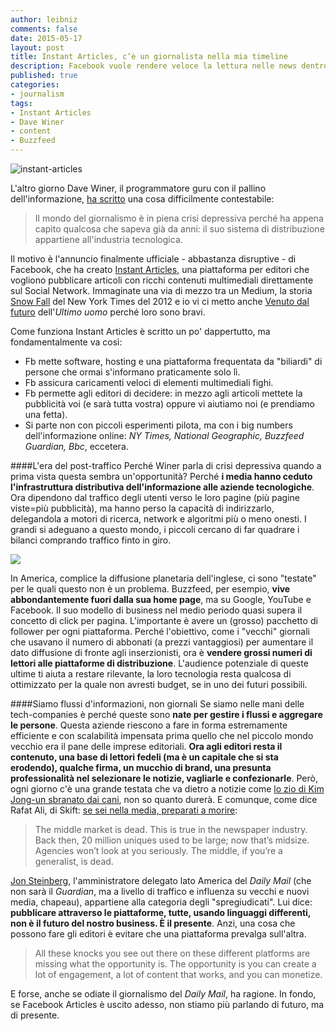 ```yaml
---
author: leibniz
comments: false
date: 2015-05-17
layout: post
title: Instant Articles, c’è un giornalista nella mia timeline
description: Facebook vuole rendere veloce la lettura nelle news dentro le sue pagine. Ecco perché gli editori devono crederci.
published: true
categories:
- journalism
tags:
- Instant Articles
- Dave Winer
- content
- Buzzfeed
---
```



![instant-articles](http://leibniz.me/images/vault/1-Article.jpg)

L'altro giorno Dave Winer, il programmatore guru con il pallino dell'informazione, [ha scritto](http://scripting.com/2015/05/13/howToHaveAFuture.html) una cosa difficilmente contestabile: 

>Il mondo del giornalismo è in piena crisi depressiva perché ha appena capito qualcosa che sapeva già da anni: il suo sistema di distribuzione appartiene all'industria tecnologica.

Il motivo è l'annuncio finalmente ufficiale - abbastanza disruptive - di Facebook, che ha creato [Instant Articles](http://instantarticles.fb.com/), una piattaforma per editori che vogliono pubblicare articoli con ricchi contenuti multimediali direttamente sul Social Network. Immaginate una via di mezzo tra un Medium, la storia [Snow Fall](http://www.nytimes.com/projects/2012/snow-fall/#/?part=tunnel-creek) del New York Times del 2012 e io vi ci metto anche [Venuto dal futuro](http://www.ultimouomo.com/venuto-dal-futuro-gareth-bale/) dell'*Ultimo uomo* perché loro sono bravi.

Come funziona Instant Articles è scritto un po' dappertutto, ma fondamentalmente va così:

- Fb mette software, hosting e una piattaforma frequentata da "biliardi" di persone che ormai s'informano praticamente solo lì.
- Fb assicura caricamenti veloci di elementi multimediali fighi.
- Fb permette agli editori di decidere: in mezzo agli articoli mettete la pubblicità voi (e sarà tutta vostra) oppure vi aiutiamo noi (e prendiamo una fetta).
- Si parte non con piccoli esperimenti pilota, ma con i big numbers dell'informazione online: *NY Times, National Geographic, Buzzfeed Guardian, Bbc*, eccetera. 

####L'era del post-traffico
Perché Winer parla di crisi depressiva quando a prima vista questa sembra un'opportunità? Perché **i media hanno ceduto l'infrastruttura distributiva dell'informazione alle aziende tecnologiche**. Ora dipendono dal traffico degli utenti verso le loro pagine (più pagine viste=più pubblicità), ma hanno perso la capacità di indirizzarlo, delegandola a motori di ricerca, network e algoritmi più o meno onesti. I grandi si adeguano a questo mondo, i piccoli cercano di far quadrare i bilanci comprando traffico finto in giro. 

![](https://c1.staticflickr.com/9/8121/8692674197_dfe483a927_k.jpg)

In America, complice la diffusione planetaria dell'inglese, ci sono "testate" per le quali questo non è un problema. Buzzfeed, per esempio, **vive abbondantemente fuori dalla sua home page**, ma su Google, YouTube e Facebook. Il suo modello di business nel medio periodo quasi supera il concetto di click per pagina. L'importante è avere un (grosso) pacchetto di follower per ogni piattaforma. Perché l'obiettivo, come i "vecchi" giornali che usavano il numero di abbonati (a prezzi vantaggiosi) per aumentare il dato diffusione di fronte agli inserzionisti, ora è **vendere grossi numeri di lettori alle piattaforme di distribuzione**. L'audience potenziale di queste ultime ti aiuta a restare rilevante, la loro tecnologia resta qualcosa di ottimizzato per la quale non avresti budget, se in uno dei futuri possibili. 

####Siamo flussi d'informazioni, non giornali
Se siamo nelle mani delle tech-companies è perché queste sono **nate per gestire i flussi e aggregare le persone**. Questa aziende riescono a fare in forma estremamente efficiente e con scalabilità impensata prima quello che nel piccolo mondo vecchio era il pane delle imprese editoriali. 
**Ora agli editori resta il contenuto, una base di lettori fedeli (ma è un capitale che si sta erodendo), qualche firma, un mucchio di brand, una presunta professionalità nel selezionare le notizie, vagliarle e confezionarle**. Però, ogni giorno c'è una grande testata che va dietro a notizie come [lo zio di Kim Jong-un sbranato dai cani](http://www.ilpost.it/2014/01/04/corea-zio-kim-jong-un-sbranato-branco-cani/), non so quanto durerà. E comunque, come dice Rafat Ali, di Skift: [se sei nella media, preparati a morire](http://digiday.com/publishers/digiday-podcast-age-disposable-media/):

>The middle market is dead. This is true in the newspaper industry. Back then, 20 million uniques used to be large; now that’s midsize. Agencies won’t look at you seriously. The middle, if you’re a generalist, is dead.

[Jon Steinberg](http://digiday.com/publishers/future-digital-publishing-like-cable-tv/), l'amministratore delegato lato America del *Daily Mail* (che non sarà il *Guardian*, ma a livello di traffico e influenza su vecchi e nuovi media, chapeau), appartiene alla categoria degli "spregiudicati". Lui dice: **pubblicare attraverso le piattaforme, tutte, usando linguaggi differenti, non è il futuro del nostro business. È il presente**. Anzi, una cosa che possono fare gli editori è evitare che una piattaforma prevalga sull'altra.

>All these knocks you see out there on these different platforms are missing what the opportunity is. The opportunity is you can create a lot of engagement, a lot of content that works, and you can monetize. 

E forse, anche se odiate il giornalismo del *Daily Mail*, ha ragione. In fondo, se Facebook Articles è uscito adesso, non stiamo più parlando di futuro, ma di presente.